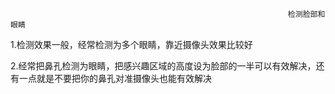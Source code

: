                                                                   检测脸部和眼睛

1.检测效果一般，经常检测为多个眼睛，靠近摄像头效果比较好

2.经常把鼻孔检测为眼睛，把感兴趣区域的高度设为脸部的一半可以有效解决，还有一点就是不要把你的鼻孔对准摄像头也能有效解决
